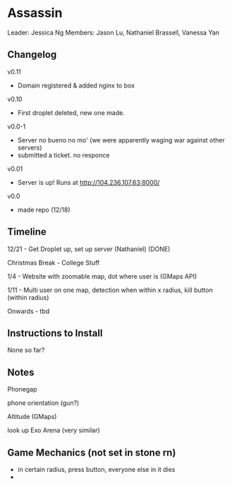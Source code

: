 Assassin
========
Leader: Jessica Ng
Members: Jason Lu, Nathaniel Brassell, Vanessa Yan

Changelog
---------
v0.11
* Domain registered & added nginx to box

v0.10
* First droplet deleted, new one made.

v0.0-1
* Server no bueno no mo' (we were apparently waging war against other servers)
* submitted a ticket. no responce

v0.01
* Server is up! Runs at http://104.236.107.63:8000/

v0.0
* made repo (12/18)
 

Timeline
--------
12/21 - Get Droplet up, set up server (Nathaniel) (DONE)

Christmas Break - College Stuff

1/4 - Website with zoomable map, dot where user is (GMaps API)

1/11 - Multi user on one map, detection when within x radius, kill button (within radius)

Onwards - tbd

Instructions to Install
-----------------------
None so far?

Notes
-----
Phonegap

phone orientation (gun?)

Altitude (GMaps)

look up Exo Arena (very similar)

Game Mechanics (not set in stone rn)
------------------------------------
* in certain radius, press button, everyone else in it dies
* 
